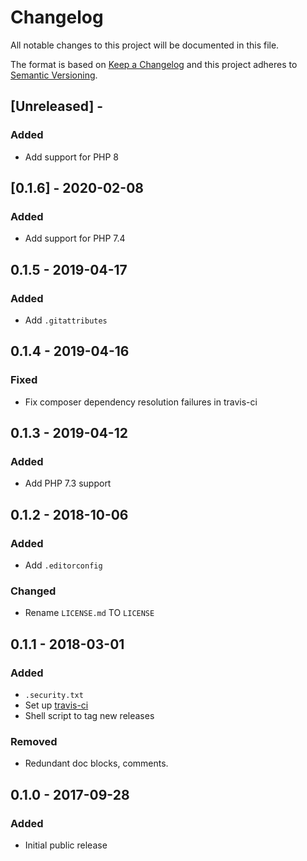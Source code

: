 # Changelog

All notable changes to this project will be documented in this file.

The format is based on [Keep a Changelog](http://keepachangelog.com/en/1.0.0/)
and this project adheres to [Semantic Versioning](http://semver.org/spec/v2.0.0.html).

## [Unreleased] - 

### Added
- Add support for PHP 8

## [0.1.6] - 2020-02-08

### Added
- Add support for PHP 7.4

## 0.1.5 - 2019-04-17

### Added
- Add `.gitattributes`

## 0.1.4 - 2019-04-16

### Fixed
- Fix composer dependency resolution failures in travis-ci

## 0.1.3 - 2019-04-12

### Added
- Add PHP 7.3 support

## 0.1.2 - 2018-10-06

### Added
- Add `.editorconfig`

### Changed
- Rename `LICENSE.md` TO `LICENSE`

## 0.1.1 - 2018-03-01

### Added
- `.security.txt`
- Set up [travis-ci](https://travis-ci.org/GrottoPress/mobile-detector)
- Shell script to tag new releases

### Removed
- Redundant doc blocks, comments.

## 0.1.0 - 2017-09-28

### Added
- Initial public release
